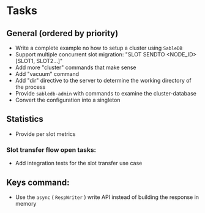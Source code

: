 # Tasks

## General (ordered by priority)

- Write a complete example no how to setup a cluster using `SableDB`
- Support multiple concurrent slot migration: "SLOT SENDTO <NODE_ID> [SLOT1, SLOT2...]"
- Add more "cluster" commands that make sense
- Add "vacuum" command
- Add "dir" directive to the server to determine the working directory of the process
- Provide `sabledb-admin` with commands to examine the cluster-database
- Convert the configuration into a singleton

## Statistics

- Provide per slot metrics

### Slot transfer flow open tasks:

- Add integration tests for the slot transfer use case

## Keys command:

- Use the `async` ( `RespWriter` ) write API instead of building the response in memory
